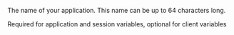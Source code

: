 The name of your application. This name can be up to 64 characters long.

Required for application and session variables, optional for client variables